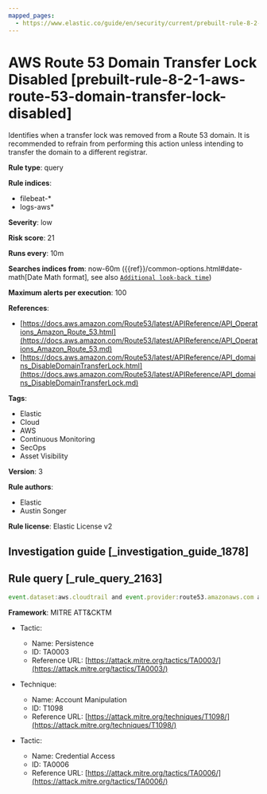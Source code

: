 ```yaml
---
mapped_pages:
  - https://www.elastic.co/guide/en/security/current/prebuilt-rule-8-2-1-aws-route-53-domain-transfer-lock-disabled.html
---
```


# AWS Route 53 Domain Transfer Lock Disabled [prebuilt-rule-8-2-1-aws-route-53-domain-transfer-lock-disabled]

Identifies when a transfer lock was removed from a Route 53 domain. It is recommended to refrain from performing this action unless intending to transfer the domain to a different registrar.

**Rule type**: query

**Rule indices**:

* filebeat-*
* logs-aws*

**Severity**: low

**Risk score**: 21

**Runs every**: 10m

**Searches indices from**: now-60m ({{ref}}/common-options.html#date-math[Date Math format], see also [`Additional look-back time`](docs-content://solutions/security/detect-and-alert/create-detection-rule.md#rule-schedule))

**Maximum alerts per execution**: 100

**References**:

* [https://docs.aws.amazon.com/Route53/latest/APIReference/API_Operations_Amazon_Route_53.html](https://docs.aws.amazon.com/Route53/latest/APIReference/API_Operations_Amazon_Route_53.md)
* [https://docs.aws.amazon.com/Route53/latest/APIReference/API_domains_DisableDomainTransferLock.html](https://docs.aws.amazon.com/Route53/latest/APIReference/API_domains_DisableDomainTransferLock.md)

**Tags**:

* Elastic
* Cloud
* AWS
* Continuous Monitoring
* SecOps
* Asset Visibility

**Version**: 3

**Rule authors**:

* Elastic
* Austin Songer

**Rule license**: Elastic License v2

## Investigation guide [_investigation_guide_1878]



## Rule query [_rule_query_2163]

```js
event.dataset:aws.cloudtrail and event.provider:route53.amazonaws.com and event.action:DisableDomainTransferLock and event.outcome:success
```

**Framework**: MITRE ATT&CKTM

* Tactic:

    * Name: Persistence
    * ID: TA0003
    * Reference URL: [https://attack.mitre.org/tactics/TA0003/](https://attack.mitre.org/tactics/TA0003/)

* Technique:

    * Name: Account Manipulation
    * ID: T1098
    * Reference URL: [https://attack.mitre.org/techniques/T1098/](https://attack.mitre.org/techniques/T1098/)

* Tactic:

    * Name: Credential Access
    * ID: TA0006
    * Reference URL: [https://attack.mitre.org/tactics/TA0006/](https://attack.mitre.org/tactics/TA0006/)



